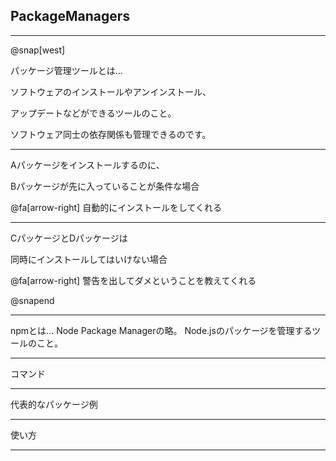## PackageManagers

---

@snap[west]

パッケージ管理ツールとは…

ソフトウェアのインストールやアンインストール、

アップデートなどができるツールのこと。

ソフトウェア同士の依存関係も管理できるのです。

---

Aパッケージをインストールするのに、

Bパッケージが先に入っていることが条件な場合

@fa[arrow-right] 自動的にインストールをしてくれる

---

CパッケージとDパッケージは

同時にインストールしてはいけない場合

@fa[arrow-right] 警告を出してダメということを教えてくれる

@snapend

---

npmとは…
Node Package Managerの略。
Node.jsのパッケージを管理するツールのこと。

---

コマンド

---

代表的なパッケージ例

---

使い方

---
